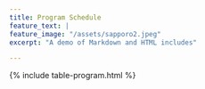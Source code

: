 ```yaml
---
title: Program Schedule
feature_text: |
feature_image: "/assets/sapporo2.jpeg"
excerpt: "A demo of Markdown and HTML includes"

---
```

<!-- <small>Talk 20 mins, QA 5 mins.</small> -->

{% include table-program.html %}